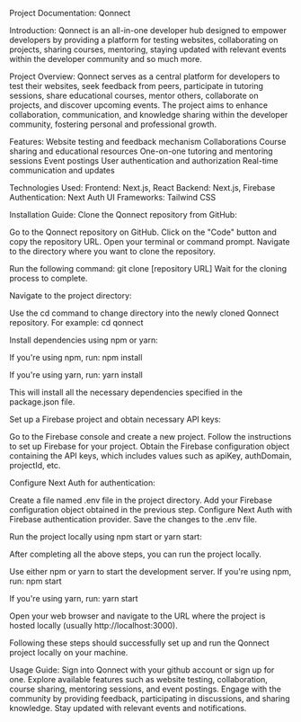 Project Documentation: Qonnect

Introduction:
Qonnect is an all-in-one developer hub designed to empower developers by providing a platform for testing websites, collaborating on projects, sharing courses, mentoring, staying updated with relevant events within the developer community and so much more.

Project Overview:
Qonnect serves as a central platform for developers to test their websites, seek feedback from peers, participate in tutoring sessions, share educational courses, mentor others, collaborate on projects, and discover upcoming events. The project aims to enhance collaboration, communication, and knowledge sharing within the developer community, fostering personal and professional growth.

Features:
Website testing and feedback mechanism
Collaborations
Course sharing and educational resources
One-on-one tutoring and mentoring sessions
Event postings
User authentication and authorization
Real-time communication and updates

Technologies Used:
Frontend: Next.js, React
Backend: Next.js, Firebase
Authentication: Next Auth
UI Frameworks: Tailwind CSS

Installation Guide:
Clone the Qonnect repository from GitHub:

Go to the Qonnect repository on GitHub.
Click on the "Code" button and copy the repository URL.
Open your terminal or command prompt.
Navigate to the directory where you want to clone the repository.

Run the following command:
git clone [repository URL]
Wait for the cloning process to complete.

Navigate to the project directory:

Use the cd command to change directory into the newly cloned Qonnect repository.
For example:
cd qonnect

Install dependencies using npm or yarn:

If you're using npm, run:
npm install

If you're using yarn, run:
yarn install

This will install all the necessary dependencies specified in the package.json file.

Set up a Firebase project and obtain necessary API keys:

Go to the Firebase console and create a new project.
Follow the instructions to set up Firebase for your project.
Obtain the Firebase configuration object containing the API keys, which includes values such as apiKey, authDomain, projectId, etc.

Configure Next Auth for authentication:

Create a file named .env file in the project directory.
Add your Firebase configuration object obtained in the previous step.
Configure Next Auth with Firebase authentication provider.
Save the changes to the .env file.

Run the project locally using npm start or yarn start:

After completing all the above steps, you can run the project locally.

Use either npm or yarn to start the development server.
If you're using npm, run:
npm start

If you're using yarn, run:
yarn start

Open your web browser and navigate to the URL where the project is hosted locally (usually http://localhost:3000).

Following these steps should successfully set up and run the Qonnect project locally on your machine.

Usage Guide:
Sign into Qonnect with your github account or sign up for one.
Explore available features such as website testing, collaboration, course sharing, mentoring sessions, and event postings.
Engage with the community by providing feedback, participating in discussions, and sharing knowledge.
Stay updated with relevant events and notifications.
